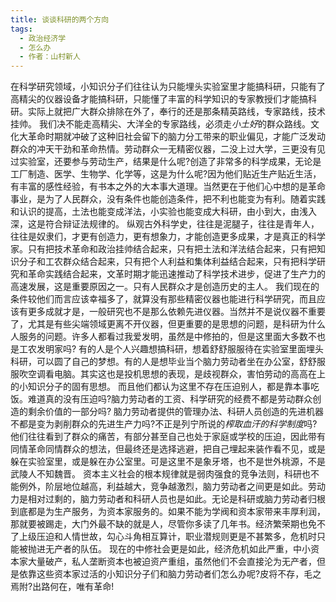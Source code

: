```yaml
---
title: 谈谈科研的两个方向
tags:
  - 政治经济学
  - 怎么办
  - 作者：山村新人
---
```


在科学研究领域，小知识分子们往往认为只能埋头实验室里才能搞科研，只能有了高精尖的仪器设备才能搞科研，只能懂了丰富的科学知识的专家教授们才能搞科研。实际上就把广大群众排除在外了，奉行的还是那条精英路线，专家路线，技术挂帅。
我们决不能走高精尖、大洋全的专家路线，必须走*小土好*的群众路线。文化大革命时期就冲破了这种旧社会留下的脑力分工带来的职业偏见，才能广泛发动群众的冲天干劲和革命热情。劳动群众一无精密仪器，二没上过大学，三更没有见过实验室，还要参与劳动生产，结果是什么呢?创造了非常多的科学成果，无论是工厂制造、医学、生物学、化学等，这是为什么呢?因为他们贴近生产贴近生活，有丰富的感性经验，有书本之外的大本事大道理。当然更在于他们心中想的是革命事业，是为了人民群众，没有条件也能创造条件，把不利也能变为有利。随着实践和认识的提高，土法也能变成洋法，小实验也能变成大科研，由小到大，由浅入深，这是符合辩证法规律的。
纵观古外科学史，往往是泥腿子，往往是青年人，往往是奴隶们，才更有创造力，更有想象力，才能创造更多成果，才是真正的科学家。只有把技术革命和政治挂帅结合起来，只有把土法和洋法结合起来，只有把知识分子和工农群众结合起来，只有把个人利益和集体利益结合起来，只有把科学研究和革命实践结合起来，文革时期才能迅速推动了科学技术进步，促进了生产力的高速发展，这是重要原因之一。只有人民群众才是创造历史的主人。
我们现在的条件较他们而言应该幸福多了，就算没有那些精密仪器也能进行科学研究，而且应该有更多成就才是，一般研究也不是那么依赖先进仪器。当然并不是说仪器不重要了，尤其是有些尖端领域更离不开仪器，但更重要的是思想的问题，是科研为什么人服务的问题。许多人都看过我爱发明，虽然是中修拍的，但是这里面大多数不也是工农发明家吗?
有的人是个人兴趣想搞科研，想着舒舒服服待在实验室里面埋头科研，可以圆了自己的梦想。有的人是想毕业当个脑力劳动者坐在办公室，舒舒服服吹空调看电脑。其实这也是投机思想的表现，是歧视群众，害怕劳动的高高在上的小知识分子的固有思想。
而且他们都认为这里不存在压迫别人，都是靠本事吃饭。难道真的没有压迫吗?脑力劳动者的工资、科学研究的经费不都是劳动群众创造的剩余价值的一部分吗?
脑力劳动者提供的管理办法、科研人员创造的先进机器不都是变为剥削群众的先进生产力吗?不正是列宁所说的*榨取血汗的科学制度*吗?
他们往往看到了群众的痛苦，有部分甚至自己也处于家庭或学校的压迫，因此带有同情革命同情群众的想法，但最终还是选择逃避，把自己埋起来装作看不见，或是躲在实验室里，或是躲在办公室里。可是这里不是象牙塔，也不是世外桃源，不是武陵人不知魏晋。
资本主义社会的根本规律就是弱肉强食的竞争法则，科研也不能例外，阶层地位越高，利益越大，竞争越激烈，脑力劳动者之间更是如此。劳动力是相对过剩的，脑力劳动者和科研人员也是如此。无论是科研或脑力劳动者归根到底都是为生产服务，为资本家服务的。如果不能为学阀和资本家带来丰厚利润，那就要被踢走，大门外最不缺的就是人，尽管你多读了几年书。经济繁荣期也免不了上级压迫和人情世故，勾心斗角相互算计，职业潜规则更是不甚繁多，危机时只能被抛进无产者的队伍。
现在的中修社会更是如此，经济危机如此严重，中小资本家大量破产，私人垄断资本也被迫资产重组，虽然他们不会直接沦为无产者，但是依靠这些资本家过活的小知识分子们和脑力劳动者们怎么办呢?皮将不存，毛之焉附?出路何在，唯有革命!
